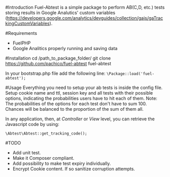 #Introduction
Fuel-Abtest is a simple package to perform AB(C,D, etc.) tests storing results in Google Analutics' custom variables
(https://developers.google.com/analytics/devguides/collection/gajs/gaTrackingCustomVariables).

#Requirements
* FuelPHP
* Google Analitics properly running and saving data

#Installation
	cd /path_to_package_folder/
	git clone https://github.com/pachico/fuel-abtest fuel-abtest

In your bootstrap.php file add the following line:
	```\Package::load('fuel-abtest');```

#Usage
Everything you need to setup your ab tests is inside the config file.
Setup cookie name and ttl, session key and all tests with their possible options, indicating the probabilities users have to hit each of them.
Note: The probabilities of the options for each test don't have to sum 100. Chances will be balanced to the proportion of the sum of them all.

In any application, then, at _Controller_ or _View_ level, you can retrieve the Javascript code by using:
	
	\Abtest\Abtest::get_tracking_code();

#TODO
* Add unit test.
* Make it Composer compliant.
* Add possibility to make test expiry individually.
* Encrypt Cookie content. If so sanitize corruption attempts.
